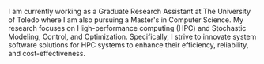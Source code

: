 I am currently working as a Graduate Research Assistant at The University of Toledo where I am also pursuing a Master's in Computer Science. My research focuses on High-performance computing (HPC) and Stochastic Modeling, Control, and Optimization. Specifically, I strive to innovate system software solutions for HPC systems to enhance their efficiency, reliability, and cost-effectiveness.
